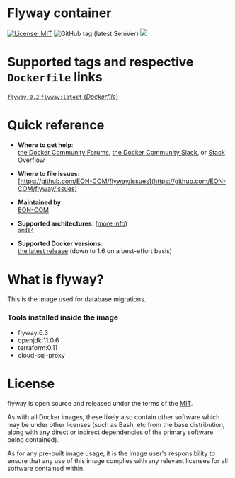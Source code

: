 # Flyway container

[![License: MIT](https://img.shields.io/badge/License-MIT-yellow.svg?color=blue)](https://opensource.org/licenses/MIT)
![GitHub tag (latest SemVer)](https://img.shields.io/github/tag/EON-COM/flyway.svg?color=blue)
[![](https://images.microbadger.com/badges/image/eoncom/flyway.svg)](https://microbadger.com/images/eoncom/flyway "Get your own image badge on microbadger.com")

# Supported tags and respective `Dockerfile` links

[`flyway:0.2` `flyway:latest` (*Dockerfile*)](https://github.com/EON-COM/flyway/blob/master/Dockerfile)


# Quick reference

-	**Where to get help**:  
	[the Docker Community Forums](https://forums.docker.com/), [the Docker Community Slack](https://blog.docker.com/2016/11/introducing-docker-community-directory-docker-community-slack/), or [Stack Overflow](https://stackoverflow.com/search?tab=newest&q=docker)

-	**Where to file issues**:  
	[https://github.com/EON-COM/flyway/issues](https://github.com/EON-COM/flyway/issues)

-	**Maintained by**:  
	[EON-COM](https://github.com/EON-COM/flyway/issues)

-	**Supported architectures**: ([more info](https://github.com/docker-library/official-images#architectures-other-than-amd64))  
	[`amd64`](https://hub.docker.com/r/eoncom/flyway/)

-	**Supported Docker versions**:  
	[the latest release](https://github.com/docker/docker-ce/releases/latest) (down to 1.6 on a best-effort basis)

# What is flyway?

This is the image used for database migrations. 

### Tools installed inside the image

- flyway:6.3
- openjdk:11.0.6
- terraform:0.11
- cloud-sql-proxy

# License

flyway is open source and released under the terms of the [MIT](https://opensource.org/licenses/MIT).

As with all Docker images, these likely also contain other software which may be under other licenses (such as Bash, etc from the base distribution, along with any direct or indirect dependencies of the primary software being contained).

As for any pre-built image usage, it is the image user's responsibility to ensure that any use of this image complies with any relevant licenses for all software contained within.
